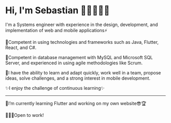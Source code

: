 # Hi, I'm Sebastian 👋🏻👨🏻‍💻

I'm a Systems engineer with experience in the design, development, and implementation of web and mobile applications⚡

🌱Competent in using technologies and frameworks such as Java, Flutter, React, and C#.

🌱Competent in database management with MySQL and Microsoft SQL Server, and experienced in using agile methodologies like Scrum.

🔭I have the ability to learn and adapt quickly, work well in a team, propose ideas, solve challenges, and a strong interest in mobile development.

✨I enjoy the challenge of continuous learning✨

----------------------------------------------------------------

🔭I’m currently learning Flutter and working on my own website😎🏆

👨🏻‍💻Open to work!

<!--
**Semorg22/Semorg22** is a ✨ _special_ ✨ repository because its `README.md` (this file) appears on your GitHub profile.

Here are some ideas to get you started:

- 🔭 I’m currently working on ...
- 🌱 I’m currently learning ...
- 👯 I’m looking to collaborate on ...
- 🤔 I’m looking for help with ...
- 💬 Ask me about ...
- 📫 How to reach me: ...
- 😄 Pronouns: ...
- ⚡ Fun fact: ...
-->
